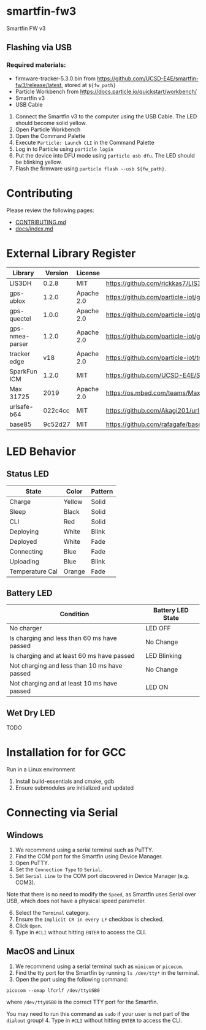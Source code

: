 # smartfin-fw3
Smartfin FW v3

## Flashing via USB
### Required materials:
- firmware-tracker-5.3.0.bin from https://github.com/UCSD-E4E/smartfin-fw3/release/latest, stored at `${fw_path}`
- Particle Workbench from https://docs.particle.io/quickstart/workbench/
- Smartfin v3
- USB Cable

1. Connect the Smartfin v3 to the computer using the USB Cable.  The LED should become solid yellow.
2. Open Particle Workbench
3. Open the Command Palette
4. Execute `Particle: Launch CLI` in the Command Palette
5. Log in to Particle using `particle login`
6. Put the device into DFU mode using `particle usb dfu`.  The LED should be blinking yellow.
7. Flash the firmware using `particle flash --usb ${fw_path}`.

# Contributing

Please review the following pages:
- [CONTRIBUTING.md](CONTRIBUTING.md)
- [docs/index.md](docs/index.md)

# External Library Register
Library         | Version | License | Source                                           | Location
----------------|---------|---------|--------------------------------------------------|---------
LIS3DH          | 0.2.8   | MIT     | https://github.com/rickkas7/LIS3DH               | lib/LIS3DH
gps-ublox       | 1.2.0   | Apache 2.0 | https://github.com/particle-iot/gps-ublox/       | lib/gps-ublox
gps-quectel     | 1.0.0   | Apache 2.0 | https://github.com/particle-iot/gps-quectel      | lib/gps-quectel
gps-nmea-parser | 1.2.0   | Apache 2.0 | https://github.com/particle-iot/gps-nmea-parser/ | lib/gps-nmea-parser
tracker edge    | v18     | Apache 2.0 | https://github.com/particle-iot/tracker-edge     | lib/tracker-edge
SparkFun ICM    | 1.2.0   | MIT     | https://github.com/UCSD-E4E/SparkFun_ICM-20948_ParticleLibrary | src/imu/ICM-20948
Max 31725       | 2019    | Apache 2.0 | https://os.mbed.com/teams/MaximIntegrated/code/MAX31725_Accurate_Temperature_Sensor//file/b4fdbbe79036/max31725.h/ | temperature/
urlsafe-b64     | 022c4cc | MIT     | https://github.com/Akagi201/urlsafe-b64 | src/cellular/encoding
base85          | 9c52d27 | MIT     | https://github.com/rafagafe/base85 | src/cellular/encoding



# LED Behavior

## Status LED
| State              | Color  | Pattern  |
|--------------------|--------|----------|
| Charge             | Yellow | Solid    |
| Sleep              | Black  | Solid    |
| CLI                | Red    | Solid    |
| Deploying          | White  | Blink    |
| Deployed           | White  | Fade     |
| Connecting         | Blue   | Fade     |
| Uploading          | Blue   | Blink    |
| Temperature Cal    | Orange | Fade     |

## Battery LED
| Condition                                    | Battery LED State |
|----------------------------------------------|-------------------|
| No charger                                   | LED OFF           |
| Is charging and less than 60 ms have passed  | No Change         |
| Is charging and at least 60 ms have passed   | LED Blinking      |
| Not charging and less than 10 ms have passed | No Change         |
| Not charging and at least 10 ms have passed  | LED ON            |


## Wet Dry LED
TODO

# Installation for for GCC
Run in a Linux environment

1. Install build-essentials and cmake, gdb
2. Ensure submodules are initialized and updated

# Connecting via Serial
## Windows
1. We recommend using a serial terminal such as PuTTY.
2. Find the COM port for the Smartfin using Device Manager.
3. Open PuTTY.
4. Set the `Connection Type` to `Serial`.
5. Set `Serial Line` to the COM port discovered in Device Manager (e.g. COM3).

Note that there is no need to modify the `Speed`, as Smartfin uses Serial over
USB, which does not have a physical speed parameter.

6. Select the `Terminal` category.
7. Ensure the `Implicit CR in every LF` checkbox is checked.
8. Click `Open`.
9. Type in `#CLI` without hitting `ENTER` to access the CLI.

## MacOS and Linux
1. We recommend using a serial terminal such as `minicom` or `picocom`.
2. Find the tty port for the Smartfin by running `ls /dev/tty*` in the terminal.
3. Open the port using the following command:
```
picocom --omap lfcrlf /dev/ttyUSB0
```
where `/dev/ttyUSB0` is the correct TTY port for the Smartfin.

You may need to run this command as `sudo` if your user is not part of the
`dialout` group!
4. Type in `#CLI` without hitting `ENTER` to access the CLI.